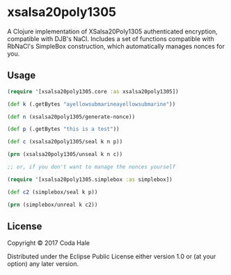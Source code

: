 # xsalsa20poly1305

A Clojure implementation of XSalsa20Poly1305 authenticated encryption,
compatible with DJB's NaCl. Includes a set of functions compatible with RbNaCl's
SimpleBox construction, which automatically manages nonces for you.

## Usage

```clojure
(require '[xsalsa20poly1305.core :as xsalsa20poly1305])

(def k (.getBytes "ayellowsubmarineayellowsubmarine"))

(def n (xsalsa20poly1305/generate-nonce))

(def p (.getBytes "this is a test"))

(def c (xsalsa20poly1305/seal k n p))

(prn (xsalsa20poly1305/unseal k n c))

;; or, if you don't want to manage the nonces yourself

(require '[xsalsa20poly1305.simplebox :as simplebox])

(def c2 (simplebox/seal k p))

(prn (simplebox/unreal k c2))
```

## License

Copyright © 2017 Coda Hale

Distributed under the Eclipse Public License either version 1.0 or (at
your option) any later version.
